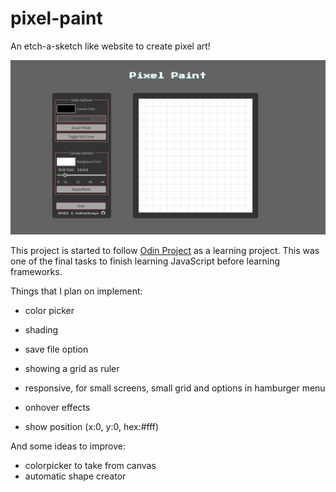 # pixel-paint

An etch-a-sketch like website to create pixel art!

![Screenshot of the page](sources/Screenshot-Pixel-Paint.png "Page Screenshot")

This project is started to follow [Odin Project](https://www.theodinproject.com/lessons/foundations-etch-a-sketch) as a learning project. This was one of the final tasks to finish learning JavaScript before learning frameworks.

Things that I plan on implement:

- color picker
- shading
- save file option
- showing a grid as ruler
- responsive, for small screens, small grid and options in hamburger menu

- onhover effects
- show position (x:0, y:0, hex:#fff)



And some ideas to improve:

- colorpicker to take from canvas
- automatic shape creator
